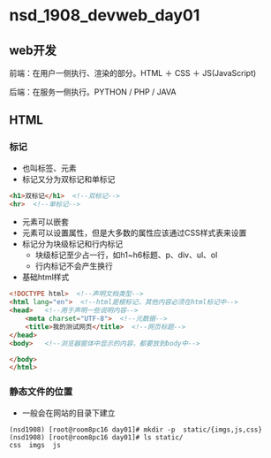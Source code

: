 # nsd_1908_devweb_day01

## web开发

前端：在用户一侧执行、渲染的部分。HTML ＋ CSS ＋ JS(JavaScript)

后端：在服务一侧执行。PYTHON / PHP / JAVA

## HTML

### 标记

- 也叫标签、元素
- 标记又分为双标记和单标记

```html
<h1>双标记</h1>  <!--双标记-->
<hr>  <!--单标记-->
```

- 元素可以嵌套
- 元素可以设置属性，但是大多数的属性应该通过CSS样式表来设置
- 标记分为块级标记和行内标记
  - 块级标记至少占一行，如h1~h6标题、p、div、ul、ol
  - 行内标记不会产生换行
- 基础html样式

```html
<!DOCTYPE html>  <!--声明文档类型-->
<html lang="en">  <!--html是根标记，其他内容必须在html标记中-->
<head>   <!--用于声明一些说明内容-->
    <meta charset="UTF-8">  <!--元数据-->
    <title>我的测试网页</title>  <!--网页标题-->
</head>
<body>   <!--浏览器窗体中显示的内容，都要放到body中-->

</body>
</html>
```

### 静态文件的位置

- 一般会在网站的目录下建立

```shell
(nsd1908) [root@room8pc16 day01]# mkdir -p  static/{imgs,js,css}
(nsd1908) [root@room8pc16 day01]# ls static/
css  imgs  js
```





